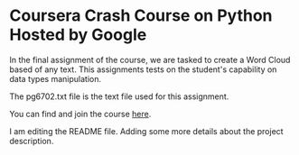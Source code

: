# Coursera Crash Course on Python Hosted by Google

In the final assignment of the course, we are tasked to create a Word Cloud based of any text. This assignments tests on the student's capability on data types manipulation.

The pg6702.txt file is the text file used for this assignment.

You can find and join the course [here](https://www.coursera.org/learn/python-crash-course).

I am editing the README file. Adding some more details about the project description.
